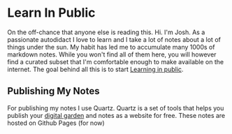 # Learn In Public
On the off-chance that anyone else is reading this. Hi. I'm Josh. As a passionate autodidact I love to learn and I take a lot of notes about a lot of things under the sun.
My habit has led me to accumulate many 1000s of markdown notes. While you won't find all of them here, you will however find a curated subset that I'm comfortable enough to make available on the internet.
The goal behind all this is to start [Learning in public](https://www.swyx.io/learn-in-public). 


## Publishing My Notes
For publishing my notes I use Quartz. Quartz is a set of tools that helps you publish your [digital garden](https://jzhao.xyz/posts/networked-thought) and notes as a website for free.
These notes are hosted on Github Pages (for now)



